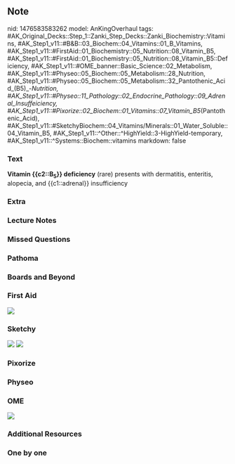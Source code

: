 ## Note
nid: 1476583583262
model: AnKingOverhaul
tags: #AK_Original_Decks::Step_1::Zanki_Step_Decks::Zanki_Biochemistry::Vitamins, #AK_Step1_v11::#B&B::03_Biochem::04_Vitamins::01_B_Vitamins, #AK_Step1_v11::#FirstAid::01_Biochemistry::05_Nutrition::08_Vitamin_B5, #AK_Step1_v11::#FirstAid::01_Biochemistry::05_Nutrition::08_Vitamin_B5::Deficiency, #AK_Step1_v11::#OME_banner::Basic_Science::02_Metabolism, #AK_Step1_v11::#Physeo::05_Biochem::05_Metabolism::28_Nutrition, #AK_Step1_v11::#Physeo::05_Biochem::05_Metabolism::32_Pantothenic_Acid_(B5)_-_Nutrition, #AK_Step1_v11::#Physeo::11_Pathology::02_Endocrine_Pathology::09_Adrenal_Insuffeiciency, #AK_Step1_v11::#Pixorize::02_Biochem::01_Vitamins::07_Vitamin_B5_(Pantothenic_Acid), #AK_Step1_v11::#SketchyBiochem::04_Vitamins/Minerals::01_Water_Soluble::04_Vitamin_B5, #AK_Step1_v11::^Other::^HighYield::3-HighYield-temporary, #AK_Step1_v11::^Systems::Biochem::vitamins
markdown: false

### Text
<div>
  <div>
    <div>
      <div>
        <b>Vitamin {{c2::B<sub>5</sub>}} deficiency</b> (rare)
        presents with dermatitis, enteritis, alopecia, and
        {{c1::adrenal}} insufficiency
      </div>
    </div>
  </div>
</div>

### Extra


### Lecture Notes


### Missed Questions


### Pathoma


### Boards and Beyond


### First Aid
<img src="tmpleuyfr.png">

### Sketchy
<img src="Screen%20Shot%202021-02-01%20at%2009.19.52.jpg">
<img src="Screen%20Shot%202021-02-01%20at%2009.20.02.jpg">

### Pixorize


### Physeo


### OME
<div class="ome-widget">
  <a href=
  "https://onlinemeded.org/spa/metabolism?ref=anki"><img src=
  "_OME_AnkiFlashcards_Topic_6.png"></a>
</div>

### Additional Resources


### One by one

